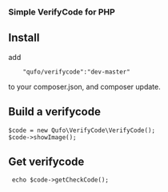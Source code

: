 ### Simple VerifyCode for PHP

## Install
add 
```
    "qufo/verifycode":"dev-master"
```
to your composer.json, and composer update.

## Build a verifycode

```
$code = new Qufo\VerifyCode\VerifyCode();
$code->showImage();
```

## Get verifycode

```
 echo $code->getCheckCode();
```